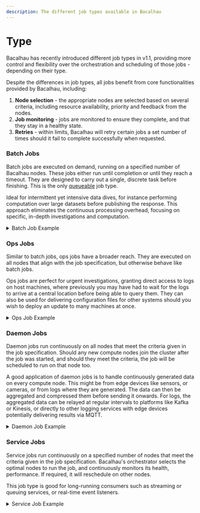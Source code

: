 ```yaml
---
description: The different job types available in Bacalhau
---
```


# Type

Bacalhau has recently introduced different job types in v1.1, providing more control and flexibility over the orchestration and scheduling of those jobs - depending on their type.

Despite the differences in job types, all jobs benefit from core functionalities provided by Bacalhau, including:

1. **Node selection** - the appropriate nodes are selected based on several criteria, including resource availability, priority and feedback from the nodes.
2. **Job monitoring** - jobs are monitored to ensure they complete, and that they stay in a healthy state.
3. **Retries** - within limits, Bacalhau will retry certain jobs a set number of times should it fail to complete successfully when requested.

### Batch Jobs

Batch jobs are executed on demand, running on a specified number of Bacalhau nodes. These jobs either run until completion or until they reach a timeout. They are designed to carry out a single, discrete task before finishing. This is the only [queueable](/guides/queueing.md) job type.

Ideal for intermittent yet intensive data dives, for instance performing computation over large datasets before publishing the response. This approach eliminates the continuous processing overhead, focusing on specific, in-depth investigations and computation.

<details>

<summary>Batch Job Example</summary>

This example shows a sample Batch job [declarative](./) description with all available parameters.&#x20;

The example demonstrates a job that:

1. Has a priority of 100
2. Will be executed on 2 nodes
3. Will be executed only on nodes with Linux OS
4. Uses the docker engine
5. Executes a python script with multiple arguments
6. Preloads and mounts IPFS data as a local directory
7. Publishes the results to the IPFS
8. Has network access type HTTP and 2 allowed domains

```yaml
# This example shows a sample job file. 
# Parameters, marked as Optional can be skipped - the default values will be used


# Name of the job. Optional. Default value - job ID
Name: Batch Job Example


# Type of the job
Type: batch


# The namespace in which the job is running. Default value - “default”
Namespace: default


# Priority - determines the scheduling priority. By default is 0
Priority: 100


# Count - number of replicas to be scheduled. 
# This is only applicable for jobs of type batch and service.
Count: 2


# Meta - arbitrary metadata associated with the job. 
# Optional
Meta:
  Job purpose : Provide detailed example of the batch job
  Meta purpose: Describe the job


# Labels - Arbitrary labels associated with the job for filtering purposes. 
# Optional
Labels:
  Some option: Some text
  Some other option: Some other text


# Constraint - a condition that must be met for a compute node to be eligible to run a given job. 
# Should be specified in a following format: key - operator - value
# Optional.
Constraints:
- Key: "Operating-System"
  Operator: "="
  Values: ["linux"]


# Task associated with the job, which defines a unit of work within the job. 
# Currently, only one task per job is supported.
Tasks:
  # Name - unique identifier for a task. Default value - “main”
  - Name: Important Calculations


    # Engine - the execution engine for the task. 
    # Defines engine type (docker or wasm) and relevant parameters. 
    # In this example, docker engine will be used.  
    Engine:
      Type: docker


    # Params: A set of key-value pairs that provide the specific configurations for the chosen type
      Params:

        # Image: docker image to be used in the task.
        Image: alek5eyk/batchjobexample:1.1


        # Entrypoint defines a command that will be executed when container starts. 
        # For this example we don't need any so default value 'null' can be used
        Entrypoint: null


        # Parameters define CLI commands, executed after entrypoint        
        Parameters:
          - python
          - supercalc.py
          - "5"
          - /outputs/result.txt


        # WorkingDirectory sets a working directory for entrypoint and paramters' commands.
        # Default value - empty string ""
        WorkingDirectory: ""


        # EnvironmentVariables sets environment variables for the engine
        EnvironmentVariables:
        - DEFAULT_USER_NAME = root
        - API_KEY = none


        # Meta - arbitrary metadata associated with the task. 
        # Optional
        Meta:
          Task goal : show how to create declarative descriptions

    # Publisher specifies where the results of the task should be published - S3, IPFS, Local or none
    # Optional
    # To use IPFS publisher you need to specify only type
    # To use S3 publisher you need to specify bucket, key, region and endpoint
    # See S3 Publisher specification for more details
    Publisher:
      Type: ipfs


    # InputSources lists remote artifacts that should be downloaded before task execution 
    # and mounted within the task
    # Optional
    InputSources:
      - Target: /data
        Source:
          Type: ipfs
          Params:
            CID: "QmSYE8dVx6RTdDFFhBu51JjFG1fwwPdUJoXZ4ZNXvfoK2V"



    # ResultPaths indicate volumes within the task that should be included in the published result
    # Only applicable for batch and ops jobs.
    # Optional
    ResultPaths:
      - Name: outputs
        Path: /outputs


    # Resources is a structured way to detail the required computational resources for the task. 
    # Optional
    Resources:
      # CPU can be specified in cores (e.g. 1) or in milliCPU units (e.g. 250m or 0.25)
      CPU: 250m
      
      # Memory highlights amount of RAM for a job. Can be specified in Kb, Mb, Gb, Tb
      Memory: 1Gb
      
      # Disk states disk storage space, needed for the task.
      Disk: 100mb

      # Denotes the number of GPU units required.
      GPU: "0"


    # Network specifies networking requirements.  
    # Optional
    # Job may have full access to the network,
    # may have no access at all,
    # or may have limited HTTP(S) access to a specific list of domains
    Network:
      Domains:
      - example.com
      - ghcr.io
      Type: HTTP


    # Timeouts define configurations concerning any timeouts associated with the task. 
    # Optional
    Timeouts:
      # QueueTimeout defines how long will job wait for suitable nodes in the network
      # if none are currently available.
      QueueTimeout: 101

      # TotalTimeout defines job execution timeout. When it is reached the job will be terminated
      TotalTimeout: 301
```

</details>

### Ops Jobs

Similar to batch jobs, ops jobs have a broader reach. They are executed on all nodes that align with the job specification, but otherwise behave like batch jobs.

Ops jobs are perfect for urgent investigations, granting direct access to logs on host machines, where previously you may have had to wait for the logs to arrive at a central location before being able to query them. They can also be used for delivering configuration files for other systems should you wish to deploy an update to many machines at once.

<details>

<summary>Ops Job Example</summary>

This example shows a sample Ops job [declarative](./) description with all available parameters.&#x20;

The example demonstrates a job that:

1. Has a priority of 100
2. Will be executed on all suitable nodes
3. Will be executed only on nodes with label = WebService
4. Uses the docker engine
5. Executes a query with manually specified parameters
6. Has access to a local directory
7. Publishes the results to the IPFS, if any
8. Has network access type HTTP and 2 allowed domains

```yaml
# This example shows a sample ops job file. 
# Parameters, marked as Optional can be skipped - the default values will be used
# Example from the https://blog.bacalhau.org/p/real-time-log-analysis-with-bacalhau is used


# Name of the job. Optional. Default value - job ID
Name: Live logs processing


# Type of the job
Type: ops


# The namespace in which the job is running. Default value - “default”
Namespace: logging


# Priority - determines the scheduling priority. By default is 0
Priority: 100


# Meta - arbitrary metadata associated with the job. 
# Optional
Meta:
  Job purpose : Provide detailed example of the ops job
  Meta purpose: Describe the job


# Labels - Arbitrary labels associated with the job for filtering purposes. 
# Optional
Labels:
  Job type: ops job
  Ops job feature: To be executed on all suitable nodes


# Constraint - a condition that must be met for a compute node to be eligible to run a given job. 
# Should be specified in a following format: key - operator - value
# Optional.
Constraints:
  - Key: service
    Operator: ==
    Values:
      - WebService


# Task associated with the job, which defines a unit of work within the job. 
# Currently, only one task per job is supported.
Tasks:
  # Name - unique identifier for a task. Default value - “main”
  - Name: LiveLogProcessing


    # Engine - the execution engine for the task. 
    # Defines engine type (docker or wasm) and relevant parameters. 
    # In this example, docker engine will be used.  
    Engine:
      Type: docker


    # Params: A set of key-value pairs that provide the specific configurations for the chosen type
      Params:

        # Image: docker image to be used in the task.
        Image: expanso/nginx-access-log-processor:1.0.0


        # Entrypoint defines a command that will be executed when container starts. 
        # For this example we don't need any so default value 'null' can be used
        Entrypoint: null


        # Parameters define CLI commands, executed after entrypoint        
        Parameters:
          - --query
          - {{.query}}
          - --start-time
          - {{or (index . "start-time") ""}}
          - --end-time
          - {{or (index . "end-time") ""}}


        # WorkingDirectory sets a working directory for entrypoint and paramters' commands.
        # Default value - empty string ""
        WorkingDirectory: ""


        # EnvironmentVariables sets environment variables for the engine
        EnvironmentVariables:
        - DEFAULT_USER_NAME = root
        - API_KEY = none


        # Meta - arbitrary metadata associated with the task. 
        # Optional
        Meta:
          Task goal : show how to create declarative descriptions

    # Publisher specifies where the results of the task should be published - S3, IPFS, Local or none
    # Optional
    # To use IPFS publisher you need to specify only type
    # To use S3 publisher you need to specify bucket, key, region and endpoint
    # See S3 Publisher specification for more details
    Publisher:
      Type: ipfs


    # InputSources lists remote artifacts that should be downloaded before task execution 
    # and mounted within the task.
    # Ensure that localDirectory source is enabled on the nodes
    # Optional
    InputSources:
      - Target: /logs
        Source:
          Type: localDirectory
          Params:
            SourcePath: /data/log-orchestration/logs



    # ResultPaths indicate volumes within the task that should be included in the published result
    # Only applicable for batch and ops jobs.
    # Optional
    ResultPaths:
      - Name: outputs
        Path: /outputs


    # Resources is a structured way to detail the required computational resources for the task. 
    # Optional
    Resources:
      # CPU can be specified in cores (e.g. 1) or in milliCPU units (e.g. 250m or 0.25)
      CPU: 250m
      
      # Memory highlights amount of RAM for a job. Can be specified in Kb, Mb, Gb, Tb
      Memory: 1Gb
      
      # Disk states disk storage space, needed for the task.
      Disk: 100mb

      # Denotes the number of GPU units required.
      GPU: "0"


    # Network specifies networking requirements.  
    # Optional
    # Job may have full access to the network,
    # may have no access at all,
    # or may have limited HTTP(S) access to a specific list of domains
    Network:
      Domains:
      - example.com
      - ghcr.io
      Type: HTTP


    # Timeouts define configurations concerning any timeouts associated with the task. 
    # Optional
    Timeouts:
      # QueueTimeout defines how long will job wait for suitable nodes in the network
      # if none are currently available.
      QueueTimeout: 101

      # TotalTimeout defines job execution timeout. When it is reached the job will be terminated
      TotalTimeout: 301

```

</details>

### Daemon Jobs

Daemon jobs run continuously on all nodes that meet the criteria given in the job specification. Should any new compute nodes join the cluster after the job was started, and should they meet the criteria, the job will be scheduled to run on that node too.

A good application of daemon jobs is to handle continuously generated data on every compute node. This might be from edge devices like sensors, or cameras, or from logs where they are generated. The data can then be aggregated and compressed them before sending it onwards. For logs, the aggregated data can be relayed at regular intervals to platforms like Kafka or Kinesis, or directly to other logging services with edge devices potentially delivering results via MQTT.

<details>

<summary>Daemon Job Example</summary>

This example shows a sample Daemon job [declarative](./) description with all available parameters.&#x20;

The example demonstrates a job that:

1. Has a priority of 100
2. Will be executed continuously on all suitable nodes
3. Will be executed only on nodes with label = WebService
4. Uses the docker engine
5. Executes a query with manually specified parameters
6. Has access to 2 local directories with logs
7. Publishes the results to the IPFS, if any
8. Has network access type Full in order to send data to the S3 storage

```yaml
# This example shows a sample daemon job file. 
# Parameters, marked as Optional can be skipped - the default values will be used
# Example from the https://blog.bacalhau.org/p/tutorial-save-25-m-yearly-by-managing is used

# Name of the job. Optional. Default value - job ID
Name: Logstash


# Type of the job
Type: daemon


# The namespace in which the job is running. Default value - “default”
Namespace: logging


# Priority - determines the scheduling priority. By default is 0
Priority: 100


# Meta - arbitrary metadata associated with the job. 
# Optional
Meta:
  Job purpose : Provide detailed example of the daemon job
  Meta purpose: Describe the job


# Labels - Arbitrary labels associated with the job for filtering purposes. 
# Optional
Labels:
  Job type: daemon job
  Daemon job feature: To be executed continuously on all suitable nodes


# Constraint - a condition that must be met for a compute node to be eligible to run a given job. 
# Should be specified in a following format: key - operator - value
# Optional.
Constraints:
  - Key: service
    Operator: ==
    Values:
      - WebService


# Task associated with the job, which defines a unit of work within the job. 
# Currently, only one task per job is supported.
Tasks:
  # Name - unique identifier for a task. Default value - “main”
  - Name: main


    # Engine - the execution engine for the task. 
    # Defines engine type (docker or wasm) and relevant parameters. 
    # In this example, docker engine will be used.  
    Engine:
      Type: docker


    # Params: A set of key-value pairs that provide the specific configurations for the chosen type
      Params:

        # Image: docker image to be used in the task.
        Image: expanso/nginx-access-log-agent:1.0.0


        # Entrypoint defines a command that will be executed when container starts. 
        # For this example we don't need any so default value 'null' can be used
        Entrypoint: null


        # Parameters define CLI commands, executed after entrypoint        
        Parameters:
          - --query
          - {{.query}}
          - --start-time
          - {{or (index . "start-time") ""}}
          - --end-time
          - {{or (index . "end-time") ""}}


        # WorkingDirectory sets a working directory for entrypoint and paramters' commands.
        # Default value - empty string ""
        WorkingDirectory: ""


        # EnvironmentVariables sets environment variables for the engine
        EnvironmentVariables:
          - OPENSEARCH_ENDPOINT={{.OpenSearchEndpoint}}
          - S3_BUCKET={{.AccessLogBucket}}
          - AWS_REGION={{.AWSRegion}}
          - AGGREGATE_DURATION=10
          - S3_TIME_FILE=60


        # Meta - arbitrary metadata associated with the task. 
        # Optional
        Meta:
          Task goal : show how to create declarative descriptions

    # Publisher specifies where the results of the task should be published - S3, IPFS, Local or none
    # Optional
    # To use IPFS publisher you need to specify only type
    # To use S3 publisher you need to specify bucket, key, region and endpoint
    # See S3 Publisher specification for more details
    Publisher:
      Type: ipfs


    # InputSources lists remote artifacts that should be downloaded before task execution 
    # and mounted within the task.
    # Ensure that localDirectory source is enabled on the nodes
    # Optional
    InputSources:
      - Target: /app/logs
        Source:
          Type: localDirectory
          Params:
            SourcePath: /data/log-orchestration/logs
      - Target: /app/state
        Source:
          Type: localDirectory
          Params:
            SourcePath: /data/log-orchestration/state
            ReadWrite: true



    # ResultPaths indicate volumes within the task that should be included in the published result
    # Only applicable for batch and ops jobs.
    # Optional
    ResultPaths:
      - Name: outputs
        Path: /outputs


    # Resources is a structured way to detail the required computational resources for the task. 
    # Optional
    Resources:
      # CPU can be specified in cores (e.g. 1) or in milliCPU units (e.g. 250m or 0.25)
      CPU: 250m
      
      # Memory highlights amount of RAM for a job. Can be specified in Kb, Mb, Gb, Tb
      Memory: 1Gb
      
      # Disk states disk storage space, needed for the task.
      Disk: 100mb

      # Denotes the number of GPU units required.
      GPU: "0"


    # Network specifies networking requirements.  
    # Optional
    # Job may have full access to the network,
    # may have no access at all,
    # or may have limited HTTP(S) access to a specific list of domains
    Network:
      Type: Full


    # Timeouts define configurations concerning any timeouts associated with the task. 
    # Optional
    Timeouts:
      # QueueTimeout defines how long will job wait for suitable nodes in the network
      # if none are currently available.
      QueueTimeout: 101

      # TotalTimeout defines job execution timeout. When it is reached the job will be terminated
      TotalTimeout: 301
```

</details>

### Service Jobs

Service jobs run continuously on a specified number of nodes that meet the criteria given in the job specification. Bacalhau's orchestrator selects the optimal nodes to run the job, and continuously monitors its health, performance. If required, it will reschedule on other nodes.

This job type is good for long-running consumers such as streaming or queuing services, or real-time event listeners.

<details>

<summary>Service Job Example</summary>

This example shows a sample Service job [declarative](./) description with all available parameters.&#x20;

The example demonstrates a job that:

1. Has a priority of 100
2. Will be executed continuously on all suitable nodes
3. Will be executed only on nodes with architecture = arm64 and located in the us-west-2 region
4. Uses the docker engine
5. Executes a query with multiple parameters
6. Has access to 2 local directories with logs
7. Publishes the results to the IPFS, if any
8. Has network access type Full in order to send data to the S3 storage

```yaml
# This example shows a sample daemon job file. 
# Parameters, marked as Optional can be skipped - the default values will be used
# Example from the https://blog.bacalhau.org/p/introducing-new-job-types-new-horizons is used

# Name of the job. Optional. Default value - job ID
Name: Kinesis Consumer


# Type of the job
Type: service


# The namespace in which the job is running. Default value - “default”
Namespace: service


# Priority - determines the scheduling priority. By default is 0
Priority: 100


# Meta - arbitrary metadata associated with the job. 
# Optional
Meta:
  Job purpose : Provide detailed example of the service job
  Meta purpose: Describe the job


# Labels - Arbitrary labels associated with the job for filtering purposes. 
# Optional
Labels:
  Job type: service job
  Daemon job feature: To be executed continuously on a certain amount of suitable nodes


# Constraint - a condition that must be met for a compute node to be eligible to run a given job. 
# Should be specified in a following format: key - operator - value
# Optional.
Constraints:
  - Key: Architecture
    Operator: '='
    Values:
      - arm64
  - Key: region
    Operator: '='
    Values:
      - us-west-2


# Task associated with the job, which defines a unit of work within the job. 
# Currently, only one task per job is supported.
Tasks:
  # Name - unique identifier for a task. Default value - “main”
  - Name: main


    # Engine - the execution engine for the task. 
    # Defines engine type (docker or wasm) and relevant parameters. 
    # In this example, docker engine will be used.  
    Engine:
      Type: docker


    # Params: A set of key-value pairs that provide the specific configurations for the chosen type
      Params:

        # Image: docker image to be used in the task.
        Image: my-kinesis-consumer:latest


        # Entrypoint defines a command that will be executed when container starts. 
        # For this example we don't need any so default value 'null' can be used
        Entrypoint: null


        # Parameters define CLI commands, executed after entrypoint        
        Parameters:
          - -stream-arn
          - arn:aws:kinesis:us-west-2:123456789012:stream/my-kinesis-stream
          - -shard-iterator
          - TRIM_HORIZON


        # WorkingDirectory sets a working directory for entrypoint and paramters' commands.
        # Default value - empty string ""
        WorkingDirectory: ""


        # EnvironmentVariables sets environment variables for the engine
        EnvironmentVariables:
          - DEFAULT_USER_NAME = root
          - API_KEY = none


        # Meta - arbitrary metadata associated with the task. 
        # Optional
        Meta:
          Task goal : show how to create declarative descriptions

    # Publisher specifies where the results of the task should be published - S3, IPFS, Local or none
    # Optional
    # To use IPFS publisher you need to specify only type
    # To use S3 publisher you need to specify bucket, key, region and endpoint
    # See S3 Publisher specification for more details
    Publisher:
      Type: ipfs


    # InputSources lists remote artifacts that should be downloaded before task execution 
    # and mounted within the task.
    # Ensure that localDirectory source is enabled on the nodes
    # Optional
    InputSources:
      - Target: /app/logs
        Source:
          Type: localDirectory
          Params:
            SourcePath: /data/log-orchestration/logs
      - Target: /app/state
        Source:
          Type: localDirectory
          Params:
            SourcePath: /data/log-orchestration/state
            ReadWrite: true



    # ResultPaths indicate volumes within the task that should be included in the published result
    # Only applicable for batch and ops jobs.
    # Optional
    ResultPaths:
      - Name: outputs
        Path: /outputs


    # Resources is a structured way to detail the required computational resources for the task. 
    # Optional
    Resources:
      # CPU can be specified in cores (e.g. 1) or in milliCPU units (e.g. 250m or 0.25)
      CPU: 250m
      
      # Memory highlights amount of RAM for a job. Can be specified in Kb, Mb, Gb, Tb
      Memory: 4Gb
      
      # Disk states disk storage space, needed for the task.
      Disk: 100mb

      # Denotes the number of GPU units required.
      GPU: "0"


    # Network specifies networking requirements.  
    # Optional
    # Job may have full access to the network,
    # may have no access at all,
    # or may have limited HTTP(S) access to a specific list of domains
    Network:
      Type: Full


    # Timeouts define configurations concerning any timeouts associated with the task. 
    # Optional
    Timeouts:
      # QueueTimeout defines how long will job wait for suitable nodes in the network
      # if none are currently available.
      QueueTimeout: 101

      # TotalTimeout defines job execution timeout. When it is reached the job will be terminated
      TotalTimeout: 301
```

</details>
